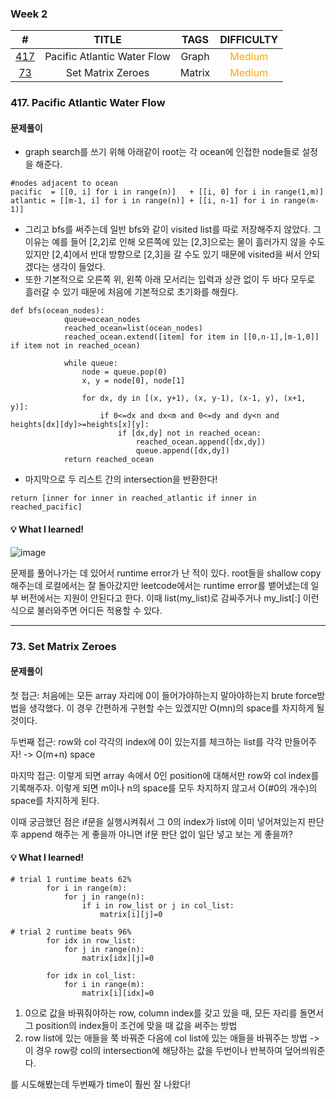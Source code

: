 ### **Week 2**
|                                  #                                   |             TITLE              |        TAGS         |              DIFFICULTY               |
|:--------------------------------------------------------------------:|:------------------------------:|:-------------------:|:-------------------------------------:|
| [417](https://leetcode.com/problems/pacific-atlantic-water-flow/) | Pacific Atlantic Water Flow |        Graph        | <span style="color:orange">Medium</span> |
| [73](https://leetcode.com/problems/set-matrix-zeroes/)                | Set Matrix Zeroes                | Matrix              | <span style="color:orange">Medium</span> |

### 417. Pacific Atlantic Water Flow
#### 문제풀이
- graph search를 쓰기 위해 아래같이 root는 각 ocean에 인접한 node들로 설정을 해준다.
```
#nodes adjacent to ocean
pacific  = [[0, i] for i in range(n)]   + [[i, 0] for i in range(1,m)]
atlantic = [[m-1, i] for i in range(n)] + [[i, n-1] for i in range(m-1)]
```
- 그리고 bfs를 써주는데 일반 bfs와 같이 visited list를 따로 저장해주지 않았다. 그 이유는 예를 들어 [2,2]로 인해 오른쪽에 있는 [2,3]으로는 물이 흘러가지 않을 수도 있지만 [2,4]에서 반대 방향으로 [2,3]을 갈 수도 있기 때문에 visited을 써서 안되겠다는 생각이 들었다.
- 또한 기본적으로 오른쪽 위, 왼쪽 아래 모서리는 입력과 상관 없이 두 바다 모두로 흘러갈 수 있기 때문에 처음에 기본적으로 초기화를 해줬다. 

```
def bfs(ocean_nodes): 
            queue=ocean_nodes
            reached_ocean=list(ocean_nodes)
            reached_ocean.extend([item] for item in [[0,n-1],[m-1,0]] if item not in reached_ocean)

            while queue:          
                node = queue.pop(0) 
                x, y = node[0], node[1]

                for dx, dy in [(x, y+1), (x, y-1), (x-1, y), (x+1, y)]:
                    if 0<=dx and dx<m and 0<=dy and dy<n and heights[dx][dy]>=heights[x][y]:
                        if [dx,dy] not in reached_ocean:
                            reached_ocean.append([dx,dy])
                            queue.append([dx,dy])
            return reached_ocean
```
- 마지막으로 두 리스트 간의 intersection을 반환한다!
```
return [inner for inner in reached_atlantic if inner in reached_pacific]
```
#### 💡 What I learned!
![image](https://user-images.githubusercontent.com/63735383/211860967-1a8e711e-7fca-42a3-8a27-441388f2dd23.png)

문제를 풀어나가는 데 있어서 runtime error가 난 적이 있다. root들을 shallow copy해주는데 로컬에서는 잘 돌아갔지만 leetcode에서는 runtime error를 뱉어냈는데 일부 버전에서는 지원이 안된다고 한다. 이때 list(my_list)로 감싸주거나 my_list[:] 이런 식으로 불러와주면 어디든 적용할 수 있다.

-------------------------------------------------------------------
### 73. Set Matrix Zeroes
#### 문제풀이
첫 접근:
처음에는 모든 array 자리에 0이 들어가야하는지 말아야하는지 brute force방법을 생각했다. 이 경우 간편하게 구현할 수는 있겠지만 O(mn)의 space를 차지하게 될 것이다.

두번째 접근:
row와 col 각각의 index에 0이 있는지를 체크하는 list를 각각 만들어주자! -> O(m+n) space

마지막 접근:
이렇게 되면 array 속에서 0인 position에 대해서만 row와 col index를 기록해주자. 이렇게 되면 m이나 n의 space를 모두 차지하지 않고서 O(#0의 개수)의 space를 차지하게 된다.

이때 궁금했던 점은 if문을 실행시켜줘서 그 0의 index가 list에 이미 넣어져있는지 판단 후 append 해주는 게 좋을까 아니면 if문 판단 없이 일단 넣고 보는 게 좋을까?

#### 💡 What I learned!
```
# trial 1 runtime beats 62%     
        for i in range(m):
            for j in range(n):
                if i in row_list or j in col_list:
                    matrix[i][j]=0
                    
# trial 2 runtime beats 96%
        for idx in row_list:
            for j in range(n):
                matrix[idx][j]=0
        
        for idx in col_list:
            for i in range(m):
                matrix[i][idx]=0
```
1. 0으로 값을 바꿔줘야하는 row, column index를 갖고 있을 때, 모든 자리를 돌면서 그 position의 index들이 조건에 맞을 때 값을 써주는 방법
2. row list에 있는 애들을 쭉 바꿔준 다음에 col list에 있는 애들을 바꿔주는 방법 -> 이 경우 row랑 col의 intersection에 해당하는 값을 두번이나 반복하여 덮어씌워준다.

를 시도해봤는데 두번째가 time이 훨씬 잘 나왔다!
